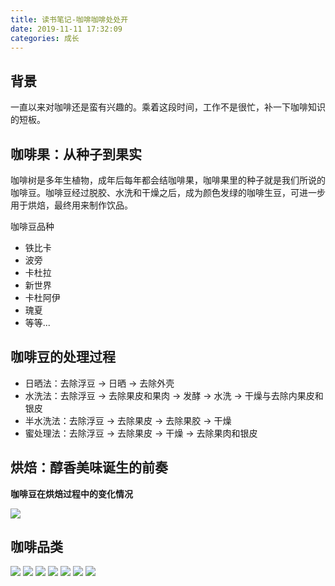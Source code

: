 ```yaml
---
title: 读书笔记-咖啡咖啡处处开
date: 2019-11-11 17:32:09
categories: 成长
---
```


## 背景

一直以来对咖啡还是蛮有兴趣的。乘着这段时间，工作不是很忙，补一下咖啡知识的短板。

## 咖啡果：从种子到果实

咖啡树是多年生植物，成年后每年都会结咖啡果，咖啡果里的种子就是我们所说的咖啡豆。咖啡豆经过脱胶、水洗和干燥之后，成为颜色发绿的咖啡生豆，可进一步用于烘焙，最终用来制作饮品。 
  
咖啡豆品种
- 铁比卡
- 波旁
- 卡杜拉
- 新世界
- 卡杜阿伊
- 瑰夏
- 等等...

## 咖啡豆的处理过程

- 日晒法：去除浮豆 -> 日晒 -> 去除外壳
- 水洗法：去除浮豆 -> 去除果皮和果肉 -> 发酵 -> 水洗 -> 干燥与去除内果皮和银皮
- 半水洗法：去除浮豆 -> 去除果皮 -> 去除果胶 -> 干燥
- 蜜处理法：去除浮豆 -> 去除果皮 -> 干燥 -> 去除果肉和银皮 

## 烘焙：醇香美味诞生的前奏

**咖啡豆在烘焙过程中的变化情况**

![](/image/caffe_hongpei.png)

## 咖啡品类

![](/image/coffe_type_1.jpg)
![](/image/coffe_type_2.jpg)
![](/image/coffe_type_3.jpg)
![](/image/coffe_type_4.jpg)
![](/image/coffe_type_5.jpg)
![](/image/coffe_type_6.jpg)
![](/image/coffe_type_7.jpg)



